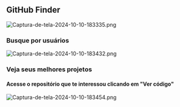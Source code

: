 ## GitHub Finder

![Captura-de-tela-2024-10-10-183335.png](https://i.postimg.cc/YChnk7nY/Captura-de-tela-2024-10-10-183335.png)

### Busque por usuários

![Captura-de-tela-2024-10-10-183432.png](https://i.postimg.cc/2SbwMwyx/Captura-de-tela-2024-10-10-183432.png)

### Veja seus melhores projetos

#### Acesse o repositório que te interessou clicando em "Ver código"

![Captura-de-tela-2024-10-10-183454.png](https://i.postimg.cc/HkywBkvZ/Captura-de-tela-2024-10-10-183454.png)
